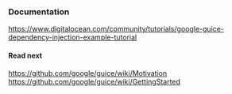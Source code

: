 ### Documentation

https://www.digitalocean.com/community/tutorials/google-guice-dependency-injection-example-tutorial

#### Read next

https://github.com/google/guice/wiki/Motivation
https://github.com/google/guice/wiki/GettingStarted